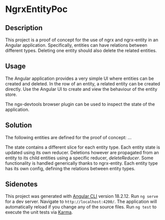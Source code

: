 # NgrxEntityPoc

## Description
This project is a proof of concept for the use of ngrx and ngrx-entity in an Angular application.
Specifically, entities can have relations between different types.
Deleting one entity should also delete the related entities.

## Usage
The Angular application provides a very simple UI where entities can be created and deleted.
In the row of an entity, a related entity can be created directly.
Use the Angular UI to create and view the behaviour of the entity store.

The ngx-devtools browser plugin can be used to inspect the state of the application.

## Solution
The following entities are defined for the proof of concept:
...

The state contains a different slice for each entity type.
Each entity state is updated using its own reducer.
Deletions however are propagated from an entity to its child entities using a specific reducer, _deleteReducer_.
Some functionality is handled generically thanks to ngrx-entity.
Each entity type has its own config, defining the relations between entity types.

## Sidenotes
This project was generated with [Angular CLI](https://github.com/angular/angular-cli) version 18.2.12.
Run `ng serve` for a dev server. Navigate to `http://localhost:4200/`. The application will automatically reload if you change any of the source files.
Run `ng test` to execute the unit tests via [Karma](https://karma-runner.github.io).
